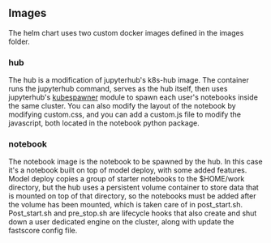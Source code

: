 ## Images

The helm chart uses two custom docker images defined in the images folder.
### hub
The hub is a modification of jupyterhub's k8s-hub image.  The container runs the jupyterhub command, serves as the hub itself, then uses jupyterhub's [kubespawner](https://github.com/jupyterhub/kubespawner) module to spawn each user's notebooks inside the same cluster.  You can also modify the layout of the notebook by modifying custom.css, and you can add a custom.js file to modify the javascript, both located in the notebook python package.
### notebook
The notebook image is the notebook to be spawned by the hub.  In this case it's a notebook built on top of model deploy, with some added features.  Model deploy copies a group of starter notebooks to the $HOME/work directory, but the hub uses a persistent volume container to store data that is mounted on top of that directory, so the notebooks must be added after the volume has been mounted, which is taken care of in post_start.sh.  Post_start.sh and pre_stop.sh are lifecycle hooks that also create and shut down a user dedicated engine on the cluster, along with update the fastscore config file.